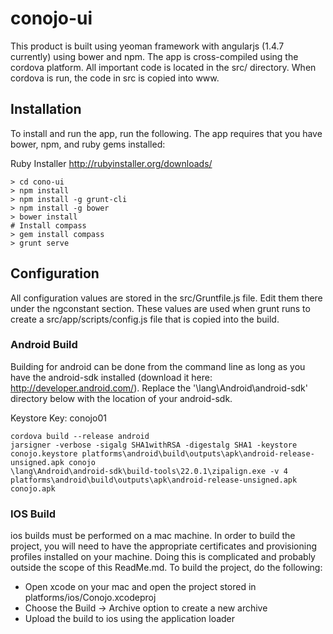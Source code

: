 conojo-ui
=========

This product is built using yeoman framework with angularjs (1.4.7 currently) using bower and npm.  The app is cross-compiled using
the cordova platform.  All important code is located in the src/ directory.  When cordova is run, the code in src is copied into www.

## Installation
To install and run the app, run the following.  The app requires that you have bower, npm, and ruby gems installed:

Ruby Installer
http://rubyinstaller.org/downloads/
```
> cd cono-ui
> npm install
> npm install -g grunt-cli
> npm install -g bower
> bower install
# Install compass
> gem install compass
> grunt serve
```

## Configuration

All configuration values are stored in the src/Gruntfile.js file.  Edit them there under the ngconstant section.  These values
are used when grunt runs to create a src/app/scripts/config.js file that is copied into the build.

### Android Build

Building for android can be done from the command line as long as you have the android-sdk installed (download it here: http://developer.android.com/).
Replace the '\lang\Android\android-sdk\' directory below with the location of your android-sdk.

Keystore Key: conojo01

```
cordova build --release android
jarsigner -verbose -sigalg SHA1withRSA -digestalg SHA1 -keystore conojo.keystore platforms\android\build\outputs\apk\android-release-unsigned.apk conojo
\lang\Android\android-sdk\build-tools\22.0.1\zipalign.exe -v 4 platforms\android\build\outputs\apk\android-release-unsigned.apk conojo.apk

```


### IOS Build
ios builds must be performed on a mac machine.  In order to build the project, you will need to have the appropriate certificates and provisioning
profiles installed on your machine.  Doing this is complicated and probably outside the scope of this ReadMe.md.  To build the project, do the following:

* Open xcode on your mac and open the project stored in platforms/ios/Conojo.xcodeproj
* Choose the Build -> Archive option to create a new archive
* Upload the build to ios using the application loader
